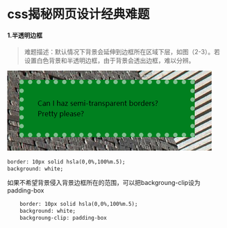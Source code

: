 # css揭秘网页设计经典难题

#### 1.半透明边框

> 难题描述：默认情况下背景会延伸到边框所在区域下层，如图（2-3）。若设置白色背景和半透明边框，由于背景会透出边框，难以分辨。

<img src="./pic/2-3.png"/>

    border: 10px solid hsla(0,0%,100%m.5);
    background: white;
    
如果不希望背景侵入背景边框所在的范围，可以把backgroung-clip设为padding-box

        border: 10px solid hsla(0,0%,100%m.5);
        background: white;
        backgroung-clip: padding-box
        
        
        
        
